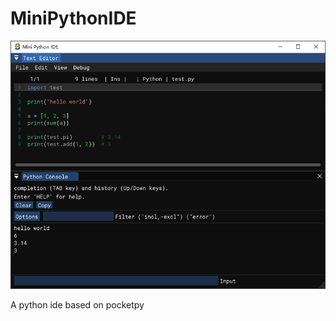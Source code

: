 # MiniPythonIDE

![mini python ide](screenshots/Snipaste_2023-07-21_10-29-36.png)

A python ide based on pocketpy
